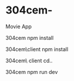 # 304cem-
Movie App

304cem 
npm install

304cem\client
npm install

304cem\ client cd..

304cem npm run dev

